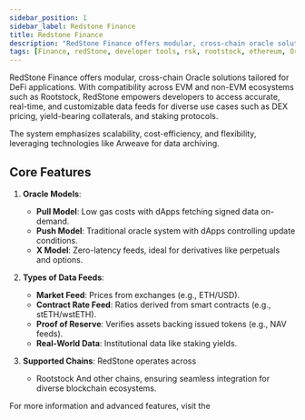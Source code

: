 ```yaml
---
sidebar_position: 1
sidebar_label: Redstone Finance
title: Redstone Finance
description: "RedStone Finance offers modular, cross-chain oracle solutions tailored for DeFi applications." 
tags: [Finance, redStone, developer tools, rsk, rootstock, ethereum, Oracles, testnet]
---
```



RedStone Finance offers modular, cross-chain Oracle solutions tailored for DeFi applications. With compatibility across EVM and non-EVM ecosystems such as Rootstock, RedStone empowers developers to access accurate, real-time, and customizable data feeds for diverse use cases such as DEX pricing, yield-bearing collaterals, and staking protocols. <Shield label="Mainnet" title="Testnet" tooltip="This is avaiable on both Mainnet and Testnet" color="blue" />

The system emphasizes scalability, cost-efficiency, and flexibility, leveraging technologies like Arweave for data archiving.

## **Core Features**
1. **Oracle Models**:
   - **Pull Model**: Low gas costs with dApps fetching signed data on-demand.
   - **Push Model**: Traditional oracle system with dApps controlling update conditions.
   - **X Model**: Zero-latency feeds, ideal for derivatives like perpetuals and options.

2. **Types of Data Feeds**:
   - **Market Feed**: Prices from exchanges (e.g., ETH/USD).
   - **Contract Rate Feed**: Ratios derived from smart contracts (e.g., stETH/wstETH).
   - **Proof of Reserve**: Verifies assets backing issued tokens (e.g., NAV feeds).
   - **Real-World Data**: Institutional data like staking yields.

3. **Supported Chains**:
   RedStone operates across 
   - Rootstock 
   And other chains, ensuring seamless integration for diverse blockchain ecosystems.

For more information and advanced features, visit the <Shield title="RedStone documentation" tooltip="This is the official RedStone documentation" href="https://docs.redstone.finance" color="orange" />
